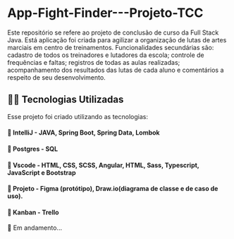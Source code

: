 # App-Fight-Finder---Projeto-TCC

Este repositório se refere ao projeto de conclusão de curso da Full Stack Java. 
Está aplicação foi criada para agilizar a organização de lutas de artes marciais em centro de treinamentos. Funcionalidades secundárias são: cadastro de todos os treinadores e lutadores da escola; controle de frequências e faltas; registros de todas as aulas realizadas; acompanhamento dos resultados das lutas de cada aluno e comentários a respeito de seu desenvolvimento.



## 👨‍💻️ Tecnologias Utilizadas
Esse projeto foi criado utilizando as tecnologias:
#### :small_blue_diamond: IntelliJ - JAVA, Spring Boot, Spring Data, Lombok
#### :small_blue_diamond: Postgres - SQL
#### :small_blue_diamond: Vscode - HTML, CSS, SCSS, Angular, HTML, Sass, Typescript, JavaScript e Bootstrap
#### :small_blue_diamond: Projeto - Figma (protótipo), Draw.io(diagrama de classe e de caso de uso). 
#### :small_blue_diamond: Kanban - Trello 

🚧 Em andamento...
